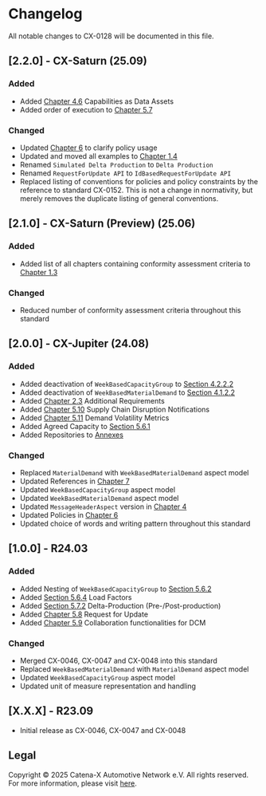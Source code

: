 # Changelog

All notable changes to CX-0128 will be documented in this file.

## [2.2.0] - CX-Saturn (25.09)

### Added

- Added [Chapter 4.6](#46-capabilities-as-data-assets) Capabilities as Data Assets
- Added order of execution to [Chapter 5.7](#57-comparison-of-demand-and-capacity-data-within-a-capacity-group)

### Changed

- Updated [Chapter 6](#6-framework-agreement-and-policies) to clarify policy usage
- Updated and moved all examples to [Chapter 1.4](#14-examples)
- Renamed `Simulated Delta Production` to `Delta Production`
- Renamed `RequestForUpdate API` to `IdBasedRequestForUpdate API`
- Replaced listing of conventions for policies and policy constraints by the reference to standard CX-0152. This is not a change in normativity, but merely removes the duplicate listing of general conventions.

## [2.1.0] - CX-Saturn (Preview) (25.06)

### Added

- Added list of all chapters containing conformity assessment criteria to [Chapter 1.3](#13-conformity-and-proof-of-conformity)

### Changed

- Reduced number of conformity assessment criteria throughout this standard

## [2.0.0] - CX-Jupiter (24.08)

### Added

- Added deactivation of `WeekBasedCapacityGroup` to [Section 4.2.2.2](#4222-data-exchange)
- Added deactivation of `WeekBasedMaterialDemand` to [Section 4.1.2.2](#4122-data-exchange)
- Added [Chapter 2.3](#23-additional-requirements) Additional Requirements
- Added [Chapter 5.10](#510-supply-chain-disruption-notifications) Supply Chain Disruption Notifications
- Added [Chapter 5.11](#511-demand-volatility-metrics) Demand Volatility Metrics
- Added Agreed Capacity to [Section 5.6.1](#561-detailed-description-of-capacity-data)
- Added Repositories to [Annexes](#annexes)

### Changed

- Replaced `MaterialDemand` with `WeekBasedMaterialDemand` aspect model
- Updated References in [Chapter 7](#7-references)
- Updated `WeekBasedCapacityGroup` aspect model
- Updated `WeekBasedMaterialDemand` aspect model
- Updated `MessageHeaderAspect` version in [Chapter 4](#4-application-programming-interfaces)
- Updated Policies in [Chapter 6](#6-framework-agreement-and-policies)
- Updated choice of words and writing pattern throughout this standard

## [1.0.0] - R24.03

### Added

- Added Nesting of `WeekBasedCapacityGroup` to [Section 5.6.2](#562-weekbasedcapacitygroup-structure)
- Added [Section 5.6.4](#564-load-factors-for-weekbasedcapacitygroup) Load Factors
- Added [Section 5.7.2](#572-delta-production-pre-post-production) Delta-Production (Pre-/Post-production)
- Added [Chapter 5.8](#58-request-for-update-rfu) Request for Update
- Added [Chapter 5.9](#59-collaboration-functionalities-for-demand-and-capacity-management) Collaboration functionalities for DCM

### Changed

- Merged CX-0046, CX-0047 and CX-0048 into this standard
- Replaced `WeekBasedMaterialDemand` with `MaterialDemand` aspect model
- Updated `WeekBasedCapacityGroup` aspect model
- Updated unit of measure representation and handling

## [X.X.X] - R23.09

- Initial release as CX-0046, CX-0047 and CX-0048

## Legal

Copyright © 2025 Catena-X Automotive Network e.V. All rights reserved. For more information, please visit [here](/copyright).
